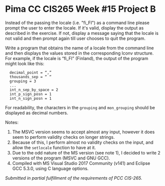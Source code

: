# Pima CC CIS265 Week #15 Project B

Instead of the passing the locale (i.e. "fi_FI") as a command line please prompt the user to enter the locale. If it's valid, display the output as described in the exercise. If not, display a message saying that the locale is not valid and then prompt again till user chooses to quit the program.

Write a program that obtains the name of a locale from the command line and then displays the values stored in the corresponding lconv structure. For example, if the locale is “fi_FI” (Finland), the output of the program might look like this:
```Text
  decimal_point = “,”
  thousands_sep = “ “
  grouping = 3
  ...
  int_n_sep_by_space = 2
  int_p_sign_posn = 1
  int_n_sign_posn = 1
```
For readability, the characters in the `grouping` and `mon_grouping` should be displayed as decimal numbers.

Notes:
1. The MSVC version seems to accept almost any input, however it does seem to perform validity checks on longer strings.
2. Because of this, I perform almost no validity checks on the input, and allow the `setlocale` function to have at it.
3. Due to the odd nature of the MS version (see note 1), I decided to write 2 versions of the program (MSVC and GNU GCC).
4. Compiled with MS Visual Studio 2017 Community (v141) and Eclipse GCC 5.3.0, using C language options.

*Submitted in partial fulfillment of the requirements of PCC CIS-265.*
